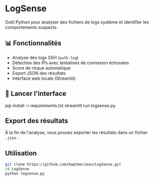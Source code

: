 # LogSense 

Outil Python pour analyser des fichiers de logs système et identifier les comportements suspects.

## 📊 Fonctionnalités

- Analyse des logs SSH (`auth.log`)
- Détection des IPs avec tentatives de connexion échouées
- Score de risque automatique
- Export JSON des résultats
- Interface web locale (Streamlit)

## 🚀 Lancer l'interface

pip install -r requirements.txt
streamlit run logsense.py

## Export des résultats

À la fin de l'analyse, vous pouvez exporter les résultats dans un fichier `.json` :



## Utilisation

```bash
git clone https://github.com/baptmerieau/LogSense.git
cd LogSense
python logsense.py
